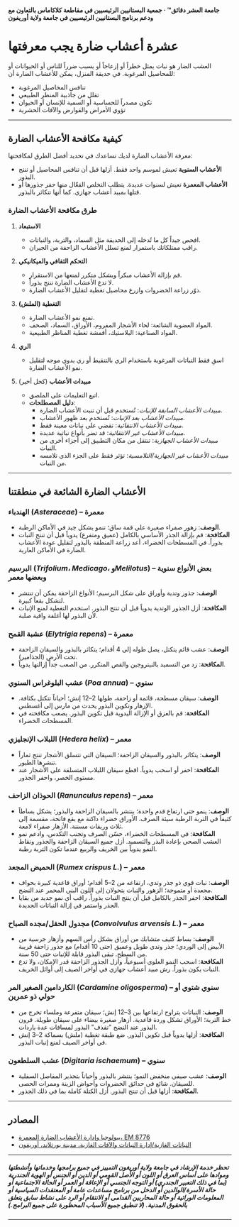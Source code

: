 #### جامعة العشر دقائق™ · جمعية البستانيين الرئيسيين في مقاطعة كلاكاماس بالتعاون مع ودعم برنامج البستانيين الرئيسيين في جامعة ولاية أوريغون

# عشرة أعشاب ضارة يجب معرفتها

العشب الضار هو نبات يمثل خطراً أو إزعاجاً أو يسبب ضرراً للناس أو الحيوانات أو للمحاصيل المرغوبة. في حديقة المنزل، يمكن للأعشاب الضارة أن:
- تنافس المحاصيل المرغوبة
- تقلل من جاذبية المنظر الطبيعي
- تكون مصدراً للحساسية أو السمية للإنسان أو الحيوان
- تؤوي الأمراض والقوارض والآفات الحشرية

---

## كيفية مكافحة الأعشاب الضارة

معرفة الأعشاب الضارة لديك تساعدك في تحديد أفضل الطرق لمكافحتها:
- **الأعشاب السنوية** تعيش لموسم واحد فقط. أزلها قبل أن تنافس المحاصيل أو تنتج البذور.
- **الأعشاب المعمرة** تعيش لسنوات عديدة. يتطلب التخلص الفعّال منها حفر جذورها أو قتلها بمبيد أعشاب جهازي. كما أنها تتكاثر بالبذور.

### طرق مكافحة الأعشاب الضارة

1. **الاستبعاد**
   - افحص جيداً كل ما تُدخله إلى الحديقة مثل السماد، والتربة، والنباتات.
   - راقب ممتلكاتك باستمرار لمنع تسلل الأعشاب الزاحفة من الجيران.

2. **التحكم الثقافي والميكانيكي**
   - قم بإزالة الأعشاب مبكراً وبشكل متكرر لمنعها من الاستقرار.
   - لا تدع الأعشاب الضارة تنتج بذوراً.
   - دوّر زراعة الخضروات وازرع محاصيل تغطية لتقليل الأعشاب الضارة.

3. **التغطية (الملش)**
   - تمنع نمو الأعشاب الضارة.
   - المواد العضوية الشائعة: لحاء الأشجار المفروم، الأوراق، السماد، الصحف.
   - المواد الصناعية: البلاستيك، أقمشة تغطية المناظر الطبيعية.

4. **الري**
   - اسقِ فقط النباتات المرغوبة باستخدام الري بالتنقيط أو ري يدوي موجه لتقليل نمو الأعشاب الضارة.

5. **مبيدات الأعشاب** (كحل أخير)
   - اتبع التعليمات على الملصق.
   - **دليل المصطلحات**:
     - *مبيدات الأعشاب السابقة للإنبات*: تُستخدم قبل أن تنبت الأعشاب الضارة.
     - *مبيدات الأعشاب بعد الإنبات*: تُستخدم بعد ظهور الأعشاب.
     - *مبيدات الأعشاب الانتقائية*: تقضي على نباتات معينة فقط.
     - *مبيدات الأعشاب غير الانتقائية*: قد تضر بأنواع نباتية عديدة.
     - *مبيدات الأعشاب الجهازية*: تنتقل من مكان التطبيق إلى أجزاء أخرى من النبات.
     - *مبيدات الأعشاب غير الجهازية/التلامسية*: تؤثر فقط على الجزء الذي تلامسه من النبات.

---

## الأعشاب الضارة الشائعة في منطقتنا

### الهندباء (*Asteraceae*) – معمرة
- **الوصف**: زهور صفراء صغيرة على قمة ساق؛ تنمو بشكل جيد في الأماكن الرطبة.
- **المكافحة**: قم بإزالة الجذر الأساسي بالكامل (عميق ومتفرع) يدوياً قبل أن تنتج النبات بذوراً. في المسطحات الخضراء، أعد زراعة المنطقة بالبذور لتقليل عودة الأعشاب الضارة في الأماكن العارية.

### البرسيم (*Trifolium*، *Medicago*، و*Melilotus*) – بعض الأنواع سنوية وبعضها معمر
- **الوصف**: جذور وتدية وأوراق على شكل البرسيم؛ الأنواع الزاحفة يمكن أن تنتشر لتشكل بقعاً كبيرة.
- **المكافحة**: أزل الجذور الوتدية يدوياً قبل أن تنتج البذور. استخدم التغطية لمنع الإنبات لأن البذور لها أغلفة واقية صلبة.

### عشبة القمح (*Elytrigia repens*) – معمرة
- **الوصف**: عشب قائم يتكتل، يصل طوله إلى 4 أقدام؛ يتكاثر بالبذور والسيقان الزاحفة تحت الأرض (الجذامير).
- **المكافحة**: زد من التسميد بالنيتروجين والقص المتكرر. من الصعب جداً إزالتها يدوياً.

### عشب البلوغراس السنوي (*Poa annua*) – سنوي
- **الوصف**: سيقان مسطحة، قائمة أو زاحفة، طولها 2–12 إنش؛ أحياناً تتكتل بكثافة. الإزهار وتكوين البذور يحدث من مارس إلى أغسطس.
- **المكافحة**: قم بالعزق أو الإزالة اليدوية قبل تكوين البذور. يصعب مكافحته في المسطحات الخضراء.

### اللبلاب الإنجليزي (*Hedera helix*) – معمر
- **الوصف**: يتكاثر بالبذور والسيقان الزاحفة؛ السيقان التي تتسلق الأشجار تنتج ثماراً تنشرها الطيور.
- **المكافحة**: احفر أو اسحب يدوياً. اقطع سيقان اللبلاب المتسلقة على الأشجار عند مستوى الخصر، واحفر الجذور.

### الحوذان الزاحف (*Ranunculus repens*) – معمر
- **الوصف**: ينمو حتى ارتفاع قدم واحدة؛ ينتشر بالسيقان الزاحفة والبذور؛ يشكل بساطاً كثيفاً في التربة الرطبة سيئة الصرف. الأوراق خضراء داكنة مع بقع فاتحة، مقسمة إلى ثلاث وريقات مسننة. الأزهار صفراء لامعة.
- **المكافحة**: في المسطحات الخضراء، حسّن الصرف وتجنب التكدس، وادعم نمو العشب الصحي بإعادة البذر والتسميد. أزل جميع السيقان الزاحفة والجذور ونقاط النمو يدوياً بين الخريف والربيع عندما تكون التربة رطبة.

### الحميض المجعد (*Rumex crispus L.*) – معمر
- **الوصف**: نبات قوي ذو جذر وتدي، ارتفاعه من 2–5 أقدام؛ أوراق قاعدية كبيرة بحواف مجعدة أو متموجة؛ الزهور والنبات يتحولان إلى اللون البني المحمر عند النضج.
- **المكافحة**: احفر الجذر بالكامل قبل أن ينتج النبات بذوراً. راقب أي نمو جديد من بقايا الجذر واستمر في إزالة النباتات الجديدة.

### مجدول الحقل/مجده الصباح (*Convolvulus arvensis L.*) – معمر
- **الوصف**: بساط كثيف متشابك من أوراق بشكل رأس السهم وأزهار جرسية من الأبيض إلى الوردي؛ جذر وتدي طويل وعميق (حتى 10 أقدام) مع جذور زاحفة قريبة من السطح. تبقى البذور قابلة للإنبات حتى 50 سنة.
- **المكافحة**: اسحب النمو العلوي أسبوعياً، وأزل الجذور الزاحفة قدر الإمكان، ولا تدع النبات يكون بذوراً. رش مبيد أعشاب جهازي في أواخر الصيف إلى أوائل الخريف.

### الكاردامين الصغير المر (*Cardamine oligosperma*) – سنوي شتوي أو حولي ذو عمرين
- **الوصف**: النباتات يتراوح ارتفاعها بين 3–12 إنش؛ سيقان متفرعة وملساء تخرج من خط التربة؛ الأوراق تشكل وردة قاعدية. أزهار صغيرة بيضاء على سيقان طويلة. قرون البذور عند النضج "تقذف" البذور لمسافات عدة ياردات.
- **المكافحة**: أزلها يدوياً قبل تكوين البذور. ضع طبقة تغطية (ملش) بسماكة 2–3 إنش في أواخر الصيف لمنع إنبات البذور.

### عشب السلطعون (*Digitaria ischaemum*) – سنوي
- **الوصف**: عشب صيفي منخفض النمو؛ ينتشر بالبذور وأحياناً بتجذير المفاصل السفلية للسيقان. شائع في حدائق الخضروات وأحواض الزينة وممرات الحصى.
- **المكافحة**: أزلها قبل أن تنتج البذور. أزل الكتلة كاملة بما في ذلك الجذور.

---

## المصادر

- [بيولوجيا وإدارة الأعشاب الضارة المعمرة، EM 8776](https://catalog.extension.oregonstate.edu)
- [النباتات الغازية/إدارة النباتات والآفات الغازية، مدينة بورتلاند، أوريغون](https://www.portlandoregon.gov)

---

##### تحظر خدمة الإرشاد في جامعة ولاية أوريغون التمييز في جميع برامجها وخدماتها وأنشطتها وموادها على أساس العرق أو اللون أو الأصل القومي أو الدين أو الجنس أو الهوية الجندرية (بما في ذلك التعبير الجندري) أو التوجه الجنسي أو الإعاقة أو العمر أو الحالة الاجتماعية أو حالة الأسرة/الوالدين أو الدخل من برنامج مساعدات عامة أو المعتقدات السياسية أو المعلومات الوراثية أو حالة المحاربين القدامى أو الانتقام أو الرد على نشاط سابق يتعلق بالحقوق المدنية. (لا تنطبق جميع الأسباب المحظورة على جميع البرامج.)
---
